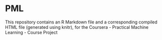 # PML

This repository contains an R Markdown file and a corresponding compiled HTML file (generated using knitr), for the Coursera - Practical Machine Learning - Course Project
